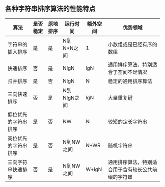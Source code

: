 ## 各种字符串排序算法的性能特点
|算法|是否稳定|原地排序|运行时间|额外空间|优势领域|
|-|-|-|-|-|-|
|字符串的插入排序|是|是|N到N*N之间|1|小数组或是已经有序的数组|
|快速排序|否|是|NlgN|lgN|通用排序算法，特别适合于空间不足情况|
|归并排序|是|否|NlgN|N|稳定的通用排序算法|
|三向快速排序|否|是|N到NlgN之间|lgN|大量重复键|
|低位优先的字符串排序|是|否|NW|N|较短的定长字符串|
|高位优先的字符串排序|是|否|N到NW之间|N+WR|随机字符串|
|三向字符串快速排序|否|是|N到NW之间|W+lgN|通用排序算法，特别适合用于含有较长公共前缀的字符串|

